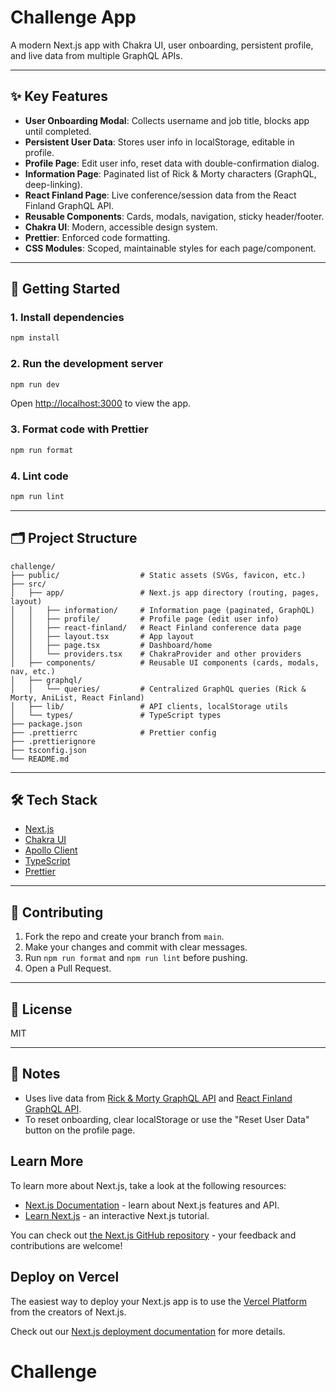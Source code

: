 # Challenge App

A modern Next.js app with Chakra UI, user onboarding, persistent profile, and live data from multiple GraphQL APIs.

---

## ✨ Key Features

- **User Onboarding Modal**: Collects username and job title, blocks app until completed.
- **Persistent User Data**: Stores user info in localStorage, editable in profile.
- **Profile Page**: Edit user info, reset data with double-confirmation dialog.
- **Information Page**: Paginated list of Rick & Morty characters (GraphQL, deep-linking).
- **React Finland Page**: Live conference/session data from the React Finland GraphQL API.
- **Reusable Components**: Cards, modals, navigation, sticky header/footer.
- **Chakra UI**: Modern, accessible design system.
- **Prettier**: Enforced code formatting.
- **CSS Modules**: Scoped, maintainable styles for each page/component.

---

## 🚀 Getting Started

### 1. Install dependencies
```bash
npm install
```

### 2. Run the development server
```bash
npm run dev
```
Open [http://localhost:3000](http://localhost:3000) to view the app.

### 3. Format code with Prettier
```bash
npm run format
```

### 4. Lint code
```bash
npm run lint
```

---

## 🗂️ Project Structure

```
challenge/
├── public/                  # Static assets (SVGs, favicon, etc.)
├── src/
│   ├── app/                 # Next.js app directory (routing, pages, layout)
│   │   ├── information/     # Information page (paginated, GraphQL)
│   │   ├── profile/         # Profile page (edit user info)
│   │   ├── react-finland/   # React Finland conference data page
│   │   ├── layout.tsx       # App layout
│   │   ├── page.tsx         # Dashboard/home
│   │   └── providers.tsx    # ChakraProvider and other providers
│   ├── components/          # Reusable UI components (cards, modals, nav, etc.)
│   ├── graphql/
│   │   └── queries/         # Centralized GraphQL queries (Rick & Morty, AniList, React Finland)
│   ├── lib/                 # API clients, localStorage utils
│   └── types/               # TypeScript types
├── package.json
├── .prettierrc              # Prettier config
├── .prettierignore
├── tsconfig.json
└── README.md
```

---

## 🛠️ Tech Stack

- [Next.js](https://nextjs.org/)
- [Chakra UI](https://chakra-ui.com/)
- [Apollo Client](https://www.apollographql.com/docs/react/)
- [TypeScript](https://www.typescriptlang.org/)
- [Prettier](https://prettier.io/)

---

## 🤝 Contributing

1. Fork the repo and create your branch from `main`.
2. Make your changes and commit with clear messages.
3. Run `npm run format` and `npm run lint` before pushing.
4. Open a Pull Request.

---

## 📄 License

MIT

---

## 📢 Notes

- Uses live data from [Rick & Morty GraphQL API](https://rickandmortyapi.com/graphql) and [React Finland GraphQL API](https://api.react-finland.fi/graphql).
- To reset onboarding, clear localStorage or use the "Reset User Data" button on the profile page.

## Learn More

To learn more about Next.js, take a look at the following resources:

- [Next.js Documentation](https://nextjs.org/docs) - learn about Next.js features and API.
- [Learn Next.js](https://nextjs.org/learn) - an interactive Next.js tutorial.

You can check out [the Next.js GitHub repository](https://github.com/vercel/next.js) - your feedback and contributions are welcome!

## Deploy on Vercel

The easiest way to deploy your Next.js app is to use the [Vercel Platform](https://vercel.com/new?utm_medium=default-template&filter=next.js&utm_source=create-next-app&utm_campaign=create-next-app-readme) from the creators of Next.js.

Check out our [Next.js deployment documentation](https://nextjs.org/docs/app/building-your-application/deploying) for more details.

# Challenge
